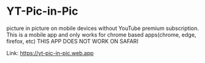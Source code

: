 # YT-Pic-in-Pic
picture in picture on mobile devices without YouTube premium subscription.
This is a mobile app and only works for chrome based apps(chrome, edge, firefox, etc)
THIS APP DOES NOT WORK ON SAFARI

Link: https://yt-pic-in-pic.web.app
